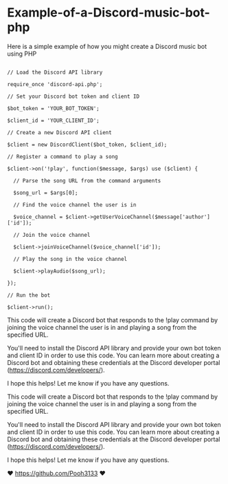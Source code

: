 # Example-of-a-Discord-music-bot-php
Here is a simple example of how you might create a Discord music bot using PHP

``` <?php

// Load the Discord API library

require_once 'discord-api.php';

// Set your Discord bot token and client ID

$bot_token = 'YOUR_BOT_TOKEN';

$client_id = 'YOUR_CLIENT_ID';

// Create a new Discord API client

$client = new DiscordClient($bot_token, $client_id);

// Register a command to play a song

$client->on('!play', function($message, $args) use ($client) {

  // Parse the song URL from the command arguments

  $song_url = $args[0];

  // Find the voice channel the user is in

  $voice_channel = $client->getUserVoiceChannel($message['author']['id']);

  // Join the voice channel

  $client->joinVoiceChannel($voice_channel['id']);

  // Play the song in the voice channel

  $client->playAudio($song_url);

});

// Run the bot

$client->run();
```

This code will create a Discord bot that responds to the !play command by joining the voice channel the user is in and playing a song from the specified URL.

You'll need to install the Discord API library and provide your own bot token and client ID in order to use this code. You can learn more about creating a Discord bot and obtaining these credentials at the Discord developer portal (https://discord.com/developers/).

I hope this helps! Let me know if you have any questions.

This code will create a Discord bot that responds to the !play command by joining the voice channel the user is in and playing a song from the specified URL.

You'll need to install the Discord API library and provide your own bot token and client ID in order to use this code. You can learn more about creating a Discord bot and obtaining these credentials at the Discord developer portal (https://discord.com/developers/).

I hope this helps! Let me know if you have any questions.

❤ https://github.com/Pooh3133 ❤
